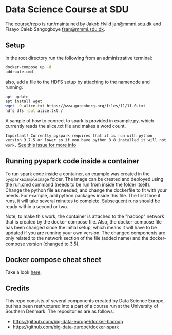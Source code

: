 # Data Science Course at SDU

The course/repo is run/maintained by Jakob Hviid <jah@mmmi.sdu.dk> and Fisayo Caleb Sangogboye <fsan@mmmi.sdu.dk>.

## Setup

In the root directory run the following from an administrative terminal:

```bash
docker-compose up -d
addroute.cmd
```

also, add a file to the HDFS setup by attaching to the namenode and running:

```bash
apt update
apt install wget
wget -O alice.txt https://www.gutenberg.org/files/11/11-0.txt
hdfs dfs -put alice.txt /
```

A sample of how to connect to spark is provided in example.py, which currently reads the alice.txt file and makes a word count.

`Important! Currently pyspark requires that it is run with python version 3.7.5 or lower so if you have python 3.8 installed it will not work.`
[See this issue for more info](https://github.com/pyinstaller/pyinstaller/issues/4265)

## Running pyspark code inside a container

To run spark code inside a container, an example was created in the `pysparkExampleImage` folder. The image can be created and deployed using the run.cmd command (needs to be run from inside the folder itself).
Change the python file as needed, and change the dockerfile to fit with your needs. For example, add python packages inside this file.
The first time it runs, it will take several minutes to complete. Subsequent runs should be ready within a second or two.

Note, to make this work, the container is attached to the "hadoop" network that is created by the docker-compose file. Also, the docker-compose file has been changed since the initial setup, which means it will have to be updated if you are running your own version. The changed components are only related to the network section of the file (added name) and the docker-compose version (changed to 3.5).

## Docker compose cheat sheet

Take a look [here](https://gabrieltanner.org/blog/docker-compose).

## Credits

This repo consists of several components created by Data Science Europe, but has been restructured into a part of a course run at the University of Southern Denmark.
The repositories are as follows:

- <https://github.com/big-data-europe/docker-hadoop>
- <https://github.com/big-data-europe/docker-spark>
